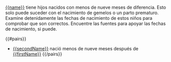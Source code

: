 [{{name}}](https://familysearch.org/tree/#view=ancestor&person={{pid}}) tiene hijos nacidos con menos de nueve meses de diferencia. Esto solo puede suceder con el nacimiento de gemelos o un parto prematuro. Examine detenidamente las fechas de nacimiento de estos niños para comprobar que son correctos. Encuentre las fuentes para apoyar las fechas de nacimiento, si puede.

{{#pairs}}
* [{{secondName}}](https://familysearch.org/tree/#view=ancestor&person={{id2}}) nació menos de nueve meses después de [{{firstName}}](https://familysearch.org/tree/#view=ancestor&person={{id1}})
{{/pairs}}